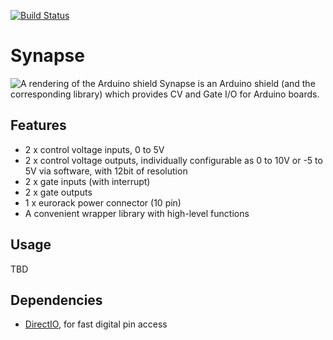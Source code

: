 [![Build Status](https://travis-ci.org/shaduzlabs/Synapse.svg?branch=master)](https://travis-ci.org/shaduzlabs/Synapse)

# Synapse
![A rendering of the Arduino shield](https://cloud.githubusercontent.com/assets/804931/13776151/e4bdfa4c-eaa8-11e5-8b88-48274cfd1437.png)
Synapse is an Arduino shield (and the corresponding library) which provides CV and Gate I/O for Arduino boards.

## Features
- 2 x control voltage inputs, 0 to 5V
- 2 x control voltage outputs, individually configurable as 0 to 10V or -5 to 5V via software, with 12bit of resolution
- 2 x gate inputs (with interrupt)
- 2 x gate outputs
- 1 x eurorack power connector (10 pin)
- A convenient wrapper library with high-level functions

## Usage
TBD

## Dependencies
- [DirectIO](https://github.com/mmarchetti/DirectIO), for fast digital pin access
